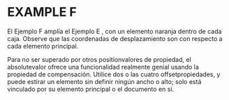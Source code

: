 # EXAMPLE F

 El Ejemplo F amplía el Ejemplo E , con un elemento naranja dentro de cada caja. Observe que las coordenadas de desplazamiento son con respecto a cada elemento principal.

Para no ser superado por otros positionvalores de propiedad, el absolutevalor ofrece una funcionalidad realmente genial usando la propiedad de compensación. Utilice dos o las cuatro offsetpropiedades, y puede estirar un elemento sin definir ningún ancho o alto; solo está vinculado por su elemento principal o el documento en sí. 